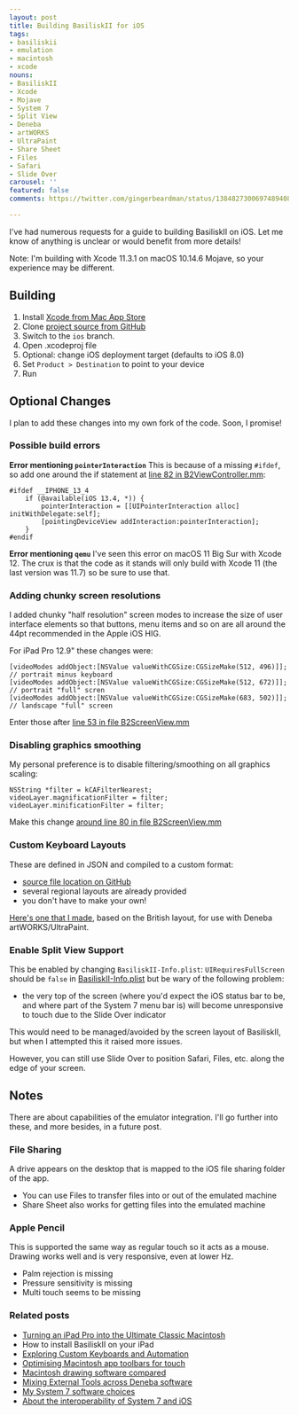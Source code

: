 ```yaml
---
layout: post
title: Building BasiliskII for iOS
tags:
- basiliskii
- emulation
- macintosh
- xcode
nouns:
- BasiliskII
- Xcode
- Mojave
- System 7
- Split View
- Deneba
- artWORKS
- UltraPaint
- Share Sheet
- Files
- Safari
- Slide Over
carousel: ''
featured: false
comments: https://twitter.com/gingerbeardman/status/1384827300697489408

---
```

I've had numerous requests for a guide to building BasiliskII on iOS. Let me know of anything is unclear or would benefit from more details!

Note: I'm building with Xcode 11.3.1 on macOS 10.14.6 Mojave, so your experience may be different.

## Building

1. Install [Xcode from Mac App Store](https://apps.apple.com/gb/app/xcode/id497799835?mt=12)
2. Clone [project source from GitHub](https://github.com/zydeco/macemu/tree/ios/BasiliskII/src/iOS)
3. Switch to the `ios` branch.
4. Open .xcodeproj file
5. Optional: change iOS deployment target (defaults to iOS 8.0)
6. Set `Product > Destination` to point to your device
7. Run

## Optional Changes

I plan to add these changes into my own fork of the code. Soon, I promise!

### Possible build errors

**Error mentioning `pointerInteraction`**
This is because of a missing `#ifdef`, so add one around the if statement at [line 82 in B2ViewController.mm](zydeco/macemu@eb8d0a7/BasiliskII/src/iOS/BasiliskII/B2ViewController.mm#L82-L85):

    #ifdef __IPHONE_13_4
        if (@available(iOS 13.4, *)) {
            pointerInteraction = [[UIPointerInteraction alloc] initWithDelegate:self];
            [pointingDeviceView addInteraction:pointerInteraction];
        }
    #endif

**Error mentioning `qemu`**
I've seen this error on macOS 11 Big Sur with Xcode 12. The crux is that the code as it stands will only build with Xcode 11 (the last version was 11.7) so be sure to use that.

### Adding chunky screen resolutions

I added chunky "half resolution" screen modes to increase the size of user interface elements so that buttons, menu items and so on are all around the 44pt recommended in the Apple iOS HIG.

For iPad Pro 12.9" these changes were:

    [videoModes addObject:[NSValue valueWithCGSize:CGSizeMake(512, 496)]]; // portrait minus keyboard
    [videoModes addObject:[NSValue valueWithCGSize:CGSizeMake(512, 672)]]; // portrait "full" scren
    [videoModes addObject:[NSValue valueWithCGSize:CGSizeMake(683, 502)]]; // landscape "full" screen

Enter those after [line 53 in file B2ScreenView.mm](https://github.com/zydeco/macemu/blob/eb8d0a71054d450c09ec0220abf4407971ce9df9/BasiliskII/src/iOS/BasiliskII/B2ScreenView.mm#L53)

### Disabling graphics smoothing

My personal preference is to disable filtering/smoothing on all graphics scaling:

    NSString *filter = kCAFilterNearest;
    videoLayer.magnificationFilter = filter;
    videoLayer.minificationFilter = filter;

Make this change [around line 80 in file B2ScreenView.mm](https://github.com/zydeco/macemu/blob/eb8d0a71054d450c09ec0220abf4407971ce9df9/BasiliskII/src/iOS/BasiliskII/B2ScreenView.mm#L80)

### Custom Keyboard Layouts

These are defined in JSON and compiled to a custom format:

* [source file location on GitHub](zydeco/macemu@ios/BasiliskII/src/iOS/Keyboard%20Layouts)
* several regional layouts are already provided
* you don't have to make your own!

[Here's one that I made](https://github.com/gingerbeardman/artworks-keyboard), based on the British layout, for use with Deneba artWORKS/UltraPaint.

### Enable Split View Support

This be enabled by changing `BasiliskII-Info.plist`: `UIRequiresFullScreen` should be `false` in [BasiliskII-Info.plist](zydeco/macemu@eb8d0a7/BasiliskII/src/iOS/BasiliskII/BasiliskII-Info.plist#L103-L104) but be wary of the following problem:

* the very top of the screen (where you'd expect the iOS status bar to be, and where part of the System 7 menu bar is) will become unresponsive to touch due to the Slide Over indicator

This would need to be managed/avoided by the screen layout of BasiliskII, but when I attempted this it raised more issues.

However, you can still use Slide Over to position Safari, Files, etc. along the edge of your screen.

## Notes

There are about capabilities of the emulator integration. I'll go further into these, and more besides, in a future post.

### File Sharing

A drive appears on the desktop that is mapped to the iOS file sharing folder of the app.

* You can use Files to transfer files into or out of the emulated machine
* Share Sheet also works for getting files into the emulated machine

### Apple Pencil

This is supported the same way as regular touch so it acts as a mouse. Drawing works well and is very responsive, even at lower Hz.

* Palm rejection is missing
* Pressure sensitivity is missing
* Multi touch seems to be missing

### Related posts

* [Turning an iPad Pro into the Ultimate Classic Macintosh](/2021/04/17/turning-an-ipad-pro-into-the-ultimate-classic-macintosh)
* How to install BasiliskII on your iPad
* [Exploring Custom Keyboards and Automation](/2021/04/19/automating-interactions-using-apple-events/)
* [Optimising Macintosh app toolbars for touch](/2021/03/28/changing-the-size-of-toolbar-items-using-resedit/)
* [Macintosh drawing software compared](/2021/04/24/macintosh-drawing-software-compared/)
* [Mixing External Tools across Deneba software](/2021/04/25/mixing-external-tools-across-deneba-software/)
* [My System 7 software choices](/2021/04/30/my-system-7-software-choices/)
* [About the interoperability of System 7 and iOS](/2021/05/03/interoperability-of-system-7-and-ios/)
